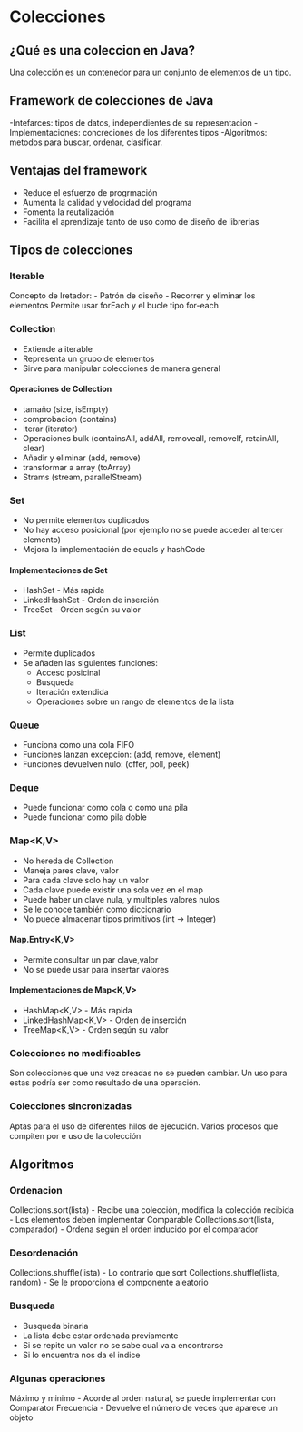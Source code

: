 # Colecciones

## ¿Qué es una coleccion en Java?

Una colección es un contenedor para un conjunto de elementos de un tipo.

## Framework de colecciones de Java

-Intefarces: tipos de datos, independientes de su representacion
-Implementaciones: concreciones de los diferentes tipos
-Algoritmos: metodos para buscar, ordenar, clasificar.

## Ventajas del framework

- Reduce el esfuerzo de progrmación
- Aumenta la calidad y velocidad del programa
- Fomenta la reutalización
- Facilita el aprendizaje tanto de uso como de diseño de librerias

## Tipos de colecciones

### Iterable<E>
	
Concepto de Iretador: 
	- Patrón de diseño
	- Recorrer y eliminar los elementos
Permite usar forEach y el bucle tipo for-each

### Collection<E>

- Extiende a iterable
- Representa un grupo de elementos
- Sirve para manipular colecciones de manera general

#### Operaciones de Collection

- tamaño (size, isEmpty)
- comprobacion (contains)
- Iterar (iterator)
- Operaciones bulk (containsAll, addAll, removeall, removeIf, retainAll, clear)
- Añadir y eliminar (add, remove)
- transformar a array (toArray)
- Strams (stream, parallelStream)

### Set<E>

- No permite elementos duplicados
- No hay acceso posicional (por ejemplo no se puede acceder al tercer elemento)
- Mejora la implementación de equals y hashCode

#### Implementaciones de Set<E>

- HashSet<E> - Más rapida
- LinkedHashSet<E> - Orden de inserción
- TreeSet<E> - Orden según su valor

### List<E>

- Permite duplicados
- Se añaden las siguientes funciones:
	- Acceso posicinal
	- Busqueda
	- Iteración extendida
	- Operaciones sobre un rango de elementos de la lista

### Queue <E>

- Funciona como una cola FIFO
- Funciones lanzan excepcion: (add, remove, element)
- Funciones devuelven nulo: (offer, poll, peek)

### Deque <E>

- Puede funcionar como cola o como una pila
- Puede funcionar como pila doble

### Map<K,V>

- No hereda de Collection<E>
- Maneja pares clave, valor
- Para cada clave solo hay un valor
- Cada clave puede existir una sola vez en el map
- Puede haber un clave nula, y multiples valores nulos
- Se le conoce también como diccionario
- No puede almacenar tipos primitivos (int -> Integer)

#### Map.Entry<K,V>

- Permite consultar un par clave,valor
- No se puede usar para insertar valores

#### Implementaciones de Map<K,V>

- HashMap<K,V> - Más rapida
- LinkedHashMap<K,V> - Orden de inserción
- TreeMap<K,V> - Orden según su valor

### Colecciones no modificables

Son colecciones que una vez creadas no se pueden cambiar. Un uso para
estas podría ser como resultado de una operación.

### Colecciones sincronizadas

Aptas para el uso de diferentes hilos de ejecución.
Varios procesos que compiten por e uso de la colección

## Algoritmos

### Ordenacion

Collections.sort(lista)
	- Recibe una colección, modifica la colección recibida
	- Los elementos deben implementar Comparable
Collections.sort(lista, comparador)
	- Ordena según el orden inducido por el comparador

### Desordenación

Collections.shuffle(lista)
	- Lo contrario que sort
Collections.shuffle(lista, random)
	- Se le proporciona el componente aleatorio

### Busqueda
	
- Busqueda binaria
- La lista debe estar ordenada previamente
- Si se repite un valor no se sabe cual va a encontrarse
- Si lo encuentra nos da el indice

### Algunas operaciones
	
Máximo y minimo
	- Acorde al orden natural, se puede implementar con Comparator
Frecuencia
	- Devuelve el número de veces que aparece un objeto
